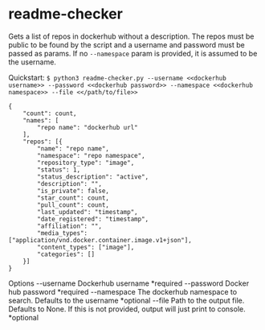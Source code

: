 # readme-checker
Gets a list of repos in dockerhub without a description. The repos must be public to be found by the script and a username and password must be passed as params. If no `--namespace` param is provided, it is assumed to be the username.

Quickstart:
`$ python3 readme-checker.py --username <<dockerhub username>> --password <<dockerhub password>> --namespace <<dockerhub namespace>> --file <</path/to/file>>`
```
{
    "count": count,
    "names": [
        "repo name": "dockerhub url"
    ],
    "repos": [{
        "name": "repo name", 
        "namespace": "repo namespace", 
        "repository_type": "image", 
        "status": 1, 
        "status_description": "active", 
        "description": "", 
        "is_private": false, 
        "star_count": count, 
        "pull_count": count, 
        "last_updated": "timestamp", 
        "date_registered": "timestamp", 
        "affiliation": "", 
        "media_types": ["application/vnd.docker.container.image.v1+json"], 
        "content_types": ["image"], 
        "categories": []
    }]
}

```

Options
--username Dockerhub username *required
--password Docker hub password *required
--namespace The dockerhub namespace to search. Defaults to the username *optional
--file Path to the output file. Defaults to None. If this is not provided, output will just print to console. *optional